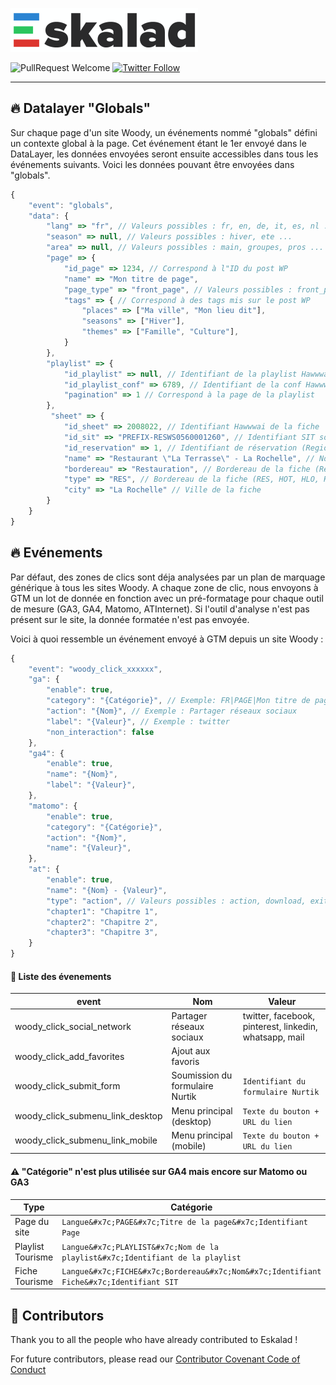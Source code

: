![Eskalad](logo.png)

![PullRequest Welcome](https://img.shields.io/badge/PR-welcome-brightgreen.svg?style=flat-square)
[![Twitter Follow](https://img.shields.io/twitter/follow/raccourciagency.svg?label=Twitter&style=social)](https://twitter.com/raccourciagency)

---

## :fire: Datalayer "Globals"

Sur chaque page d'un site Woody, un événements nommé "globals" défini un contexte global à la page. Cet événement étant le 1er envoyé dans le DataLayer, les données envoyées seront ensuite accessibles dans tous les événements suivants. Voici les données pouvant être envoyées dans "globals".

```javascript
{
    "event": "globals",
    "data": {
        "lang" => "fr", // Valeurs possibles : fr, en, de, it, es, nl ...
        "season" => null, // Valeurs possibles : hiver, ete ...
        "area" => null, // Valeurs possibles : main, groupes, pros ...
        "page" => {
            "id_page" => 1234, // Correspond à l"ID du post WP
            "name" => "Mon titre de page",
            "page_type" => "front_page", // Valeurs possibles : front_page, basic_page, playlist_tourism ...
            "tags" => { // Correspond à des tags mis sur le post WP
                "places" => ["Ma ville", "Mon lieu dit"],
                "seasons" => ["Hiver"],
                "themes" => ["Famille", "Culture"],
            }
        },
        "playlist" => {
            "id_playlist" => null, // Identifiant de la playlist Hawwwai (null actuellement)
            "id_playlist_conf" => 6789, // Identifiant de la conf Hawwwai
            "pagination" => 1 // Correspond à la page de la playlist
        },
         "sheet" => {
            "id_sheet" => 2008022, // Identifiant Hawwwai de la fiche
            "id_sit" => "PREFIX-RESWS0560001260", // Identifiant SIT source de la fiche (Apidae, Tourinsoft ...)
            "id_reservation" => 1, // Identifiant de réservation (Regiondo, Elloha, OpenSystem, MSEM ...)
            "name" => "Restaurant \"La Terrasse\" - La Rochelle", // Nom de la fiche
            "bordereau" => "Restauration", // Bordereau de la fiche (Restauration, Hôtellerie ...)
            "type" => "RES", // Bordereau de la fiche (RES, HOT, HLO, HPA, VIL, DEG, PCU, PNA ...)
            "city" => "La Rochelle" // Ville de la fiche
        }
    }
}
```

## :fire: Evénements

Par défaut, des zones de clics sont déja analysées par un plan de marquage générique à tous les sites Woody.
A chaque zone de clic, nous envoyons à GTM un lot de donnée en fonction avec un pré-formatage pour chaque outil de mesure (GA3, GA4, Matomo, ATInternet). Si l'outil d'analyse n'est pas présent sur le site, la donnée formatée n'est pas envoyée.

Voici à quoi ressemble un événement envoyé à GTM depuis un site Woody :

```javascript
{
    "event": "woody_click_xxxxxx",
    "ga": {
        "enable": true,
        "category": "{Catégorie}", // Exemple: FR|PAGE|Mon titre de page|1234
        "action": "{Nom}", // Exemple : Partager réseaux sociaux
        "label": "{Valeur}", // Exemple : twitter
        "non_interaction": false
    },
    "ga4": {
        "enable": true,
        "name": "{Nom}",
        "label": "{Valeur}",
    },
    "matomo": {
        "enable": true,
        "category": "{Catégorie}",
        "action": "{Nom}",
        "name": "{Valeur}",
    },
    "at": {
        "enable": true,
        "name": "{Nom} - {Valeur}",
        "type": "action", // Valeurs possibles : action, download, exit
        "chapter1": "Chapitre 1",
        "chapter2": "Chapitre 2",
        "chapter3": "Chapitre 3",
    }
}
```

#### :speech_balloon: Liste des évenements

event | Nom | Valeur
-------------------------- | --- | ------
woody_click_social_network | Partager réseaux sociaux | twitter, facebook, pinterest, linkedin, whatsapp, mail
woody_click_add_favorites | Ajout aux favoris |
woody_click_submit_form | Soumission du formulaire Nurtik | ```Identifiant du formulaire Nurtik```
woody_click_submenu_link_desktop | Menu principal (desktop) | ```Texte du bouton + URL du lien```
woody_click_submenu_link_mobile | Menu principal (mobile) | ```Texte du bouton + URL du lien```

#### :warning: "Catégorie" n'est plus utilisée sur GA4 mais encore sur Matomo ou GA3

Type | Catégorie
---- | ---------
Page du site | ```Langue&#x7c;PAGE&#x7c;Titre de la page&#x7c;Identifiant Page```
Playlist Tourisme | ```Langue&#x7c;PLAYLIST&#x7c;Nom de la playlist&#x7c;Identifiant de la playlist```
Fiche Tourisme | ```Langue&#x7c;FICHE&#x7c;Bordereau&#x7c;Nom&#x7c;Identifiant Fiche&#x7c;Identifiant SIT```

## :metal: Contributors

Thank you to all the people who have already contributed to Eskalad !

For future contributors, please read our [Contributor Covenant Code of Conduct](CODE_OF_CONDUCT.md)
